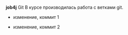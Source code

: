 **job4j**
Git
В курсе производилась работа с ветками git.

- изменение, коммит 1 

- изменение, коммит 2